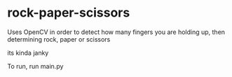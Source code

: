 # rock-paper-scissors

Uses OpenCV in order to detect how many fingers you are holding up, then determining rock, paper or scissors

its kinda janky

To run, run main.py

